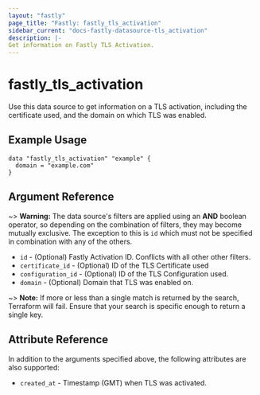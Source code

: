 ```yaml
---
layout: "fastly"
page_title: "Fastly: fastly_tls_activation"
sidebar_current: "docs-fastly-datasource-tls_activation"
description: |-
Get information on Fastly TLS Activation.
---
```


# fastly_tls_activation

Use this data source to get information on a TLS activation, including the certificate used, and the domain on which TLS was enabled.

## Example Usage

```hcl
data "fastly_tls_activation" "example" {
  domain = "example.com"
}
```

## Argument Reference

~> **Warning:** The data source's filters are applied using an **AND** boolean operator, so depending on the combination
of filters, they may become mutually exclusive. The exception to this is `id` which must not be specified in combination
with any of the others.

* `id` - (Optional) Fastly Activation ID. Conflicts with all other other filters.
* `certificate_id` - (Optional) ID of the TLS Certificate used
* `configuration_id` - (Optional) ID of the TLS Configuration used.
* `domain` - (Optional) Domain that TLS was enabled on.

~> **Note:** If more or less than a single match is returned by the search, Terraform will fail. Ensure that your search is specific enough to return a single key.

## Attribute Reference

In addition to the arguments specified above, the following attributes are also supported:

* `created_at` - Timestamp (GMT) when TLS was activated.
